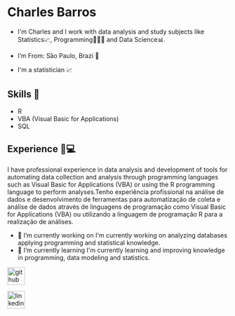 # Charles Barros

- I'm Charles and I work with data analysis and study subjects like Statistics:chart_with_upwards_trend:, Programming👨🏼‍💻 and Data Science:bar_chart:.

- I’m From: São Paulo, Brazi  📍

- I'm a statistician :chart_with_upwards_trend:





## Skills :wrench: 

* R 
* VBA (Visual Basic for Applications)
* SQL

## Experience :briefcase::computer:

I have professional experience in data analysis and development of tools for automating data collection and analysis through programming languages such as Visual Basic for Applications (VBA) or using the R programming language to perform analyses.Tenho experiência profissional na análise de dados e desenvolvimento de ferramentas para automatização de coleta e análise de dados através de linguagens de programação como Visual Basic for Applications (VBA) ou utilizando a linguagem de programação R para a realização de análises.

- 🔭 I’m currently working on I'm currently working on analyzing databases applying programming and statistical knowledge. 
- 🌱 I’m currently learning I'm currently learning and improving knowledge in programming, data modeling and statistics. 


[<img src='https://cdn.jsdelivr.net/npm/simple-icons@3.0.1/icons/github.svg' alt='github' height='40'>](https://github.com/CharlesbRibeiro)  

[<img src='https://cdn.jsdelivr.net/npm/simple-icons@3.0.1/icons/linkedin.svg' alt='linkedin' height='40'>](https://www.linkedin.com/in/charles-barros-ribeiro-128706170//)  

